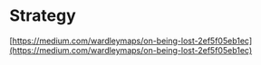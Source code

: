 # Strategy

[https://medium.com/wardleymaps/on-being-lost-2ef5f05eb1ec](https://medium.com/wardleymaps/on-being-lost-2ef5f05eb1ec)


